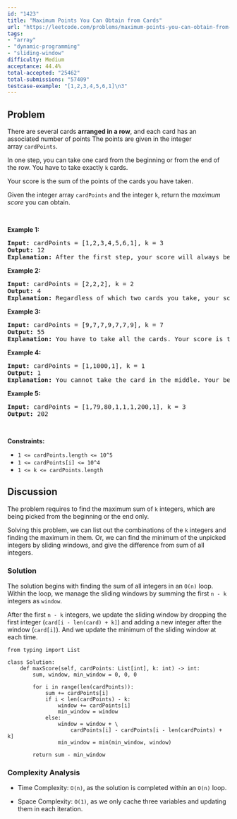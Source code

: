 ```yaml
---
id: "1423"
title: "Maximum Points You Can Obtain from Cards"
url: "https://leetcode.com/problems/maximum-points-you-can-obtain-from-cards/description/"
tags:
- "array"
- "dynamic-programming"
- "sliding-window"
difficulty: Medium
acceptance: 44.4%
total-accepted: "25462"
total-submissions: "57409"
testcase-example: "[1,2,3,4,5,6,1]\n3"
---
```


## Problem

<p>There are several cards&nbsp;<strong>arranged in a row</strong>, and each card has an associated number of points&nbsp;The points are given in the integer array&nbsp;<code>cardPoints</code>.</p>

<p>In one step, you can take one card from the beginning or from the end of the row. You have to take exactly <code>k</code> cards.</p>

<p>Your score is the sum of the points of the cards you have taken.</p>

<p>Given the integer array <code>cardPoints</code> and the integer <code>k</code>, return the <em>maximum score</em> you can obtain.</p>

<p>&nbsp;</p>
<p><strong>Example 1:</strong></p>

<pre>
<strong>Input:</strong> cardPoints = [1,2,3,4,5,6,1], k = 3
<strong>Output:</strong> 12
<strong>Explanation:</strong> After the first step, your score will always be 1. However, choosing the rightmost card first will maximize your total score. The optimal strategy is to take the three cards on the right, giving a final score of 1 + 6 + 5 = 12.
</pre>

<p><strong>Example 2:</strong></p>

<pre>
<strong>Input:</strong> cardPoints = [2,2,2], k = 2
<strong>Output:</strong> 4
<strong>Explanation:</strong> Regardless of which two cards you take, your score will always be 4.
</pre>

<p><strong>Example 3:</strong></p>

<pre>
<strong>Input:</strong> cardPoints = [9,7,7,9,7,7,9], k = 7
<strong>Output:</strong> 55
<strong>Explanation:</strong> You have to take all the cards. Your score is the sum of points of all cards.
</pre>

<p><strong>Example 4:</strong></p>

<pre>
<strong>Input:</strong> cardPoints = [1,1000,1], k = 1
<strong>Output:</strong> 1
<strong>Explanation:</strong> You cannot take the card in the middle. Your best score is 1. 
</pre>

<p><strong>Example 5:</strong></p>

<pre>
<strong>Input:</strong> cardPoints = [1,79,80,1,1,1,200,1], k = 3
<strong>Output:</strong> 202
</pre>

<p>&nbsp;</p>
<p><strong>Constraints:</strong></p>

<ul>
	<li><code>1 &lt;= cardPoints.length &lt;= 10^5</code></li>
	<li><code>1 &lt;= cardPoints[i] &lt;= 10^4</code></li>
	<li><code>1 &lt;= k &lt;= cardPoints.length</code></li>
</ul>

## Discussion

The problem requires to find the maximum sum of `k` integers, which are being
picked from the beginning or the end only.

Solving this problem, we can list out the combinations of the `k` integers
and finding the maximum in them. Or, we can find the minimum of the unpicked
integers by sliding windows, and give the difference from sum of all integers.

### Solution

The solution begins with finding the sum of all integers in an `O(n)` loop.
Within the loop, we manage the sliding windows by summing the first
`n - k` integers as `window`.

After the first `n - k` integers, we update the sliding window by dropping
the first integer (`card[i - len(card) + k]`) and adding a new integer after the
window (`card[i]`). And we update the minimum of the sliding window at each
time.

```py3
from typing import List

class Solution:
    def maxScore(self, cardPoints: List[int], k: int) -> int:
        sum, window, min_window = 0, 0, 0

        for i in range(len(cardPoints)):
            sum += cardPoints[i]
            if i < len(cardPoints) - k:
                window += cardPoints[i]
                min_window = window
            else:
                window = window + \
                    cardPoints[i] - cardPoints[i - len(cardPoints) + k]
                min_window = min(min_window, window)

        return sum - min_window
```

### Complexity Analysis

- Time Complexity: `O(n)`, as the solution is completed within an `O(n)` loop.

- Space Complexity: `O(1)`, as we only cache three variables and updating them
  in each iteration.

